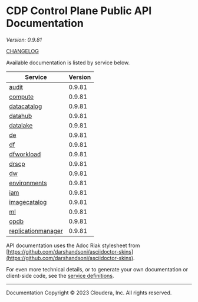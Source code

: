 # CDP Control Plane Public API Documentation

*Version: 0.9.81*

[CHANGELOG](CHANGELOG.md)

Available documentation is listed by service below.

| Service | Version |
| --- | --- |
| [audit](./audit/index.html) | 0.9.81 |
| [compute](./compute/index.html) | 0.9.81 |
| [datacatalog](./datacatalog/index.html) | 0.9.81 |
| [datahub](./datahub/index.html) | 0.9.81 |
| [datalake](./datalake/index.html) | 0.9.81 |
| [de](./de/index.html) | 0.9.81 |
| [df](./df/index.html) | 0.9.81 |
| [dfworkload](./dfworkload/index.html) | 0.9.81 |
| [drscp](./drscp/index.html) | 0.9.81 |
| [dw](./dw/index.html) | 0.9.81 |
| [environments](./environments/index.html) | 0.9.81 |
| [iam](./iam/index.html) | 0.9.81 |
| [imagecatalog](./imagecatalog/index.html) | 0.9.81 |
| [ml](./ml/index.html) | 0.9.81 |
| [opdb](./opdb/index.html) | 0.9.81 |
| [replicationmanager](./replicationmanager/index.html) | 0.9.81 |

API documentation uses the Adoc Riak stylesheet from
[https://github.com/darshandsoni/asciidoctor-skins](https://github.com/darshandsoni/asciidoctor-skins).

For even more technical details, or to generate your own documentation or client-side code, see the
[service definitions](swagger/).

----

Documentation Copyright © 2023 Cloudera, Inc. All rights reserved.

